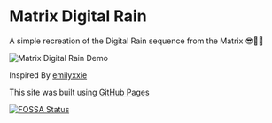 # Matrix Digital Rain

A simple recreation of the Digital Rain sequence from the Matrix 😎🌌🌈

![Matrix Digital Rain Demo](images/demo.gif)

Inspired By [emilyxxie](https://github.com/emilyxxie/green_rain/)

This site was built using [GitHub Pages](https://pages.github.com/)

[![FOSSA Status](https://app.fossa.com/api/projects/git%2Bgithub.com%2FThomasErhel%2Fblue-rain.svg?type=large)](https://app.fossa.com/projects/git%2Bgithub.com%2FThomasErhel%2Fblue-rain?ref=badge_large)
